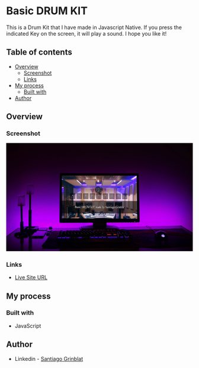 # Basic DRUM KIT
 
This is a Drum Kit that I have made in Javascript Native. If you press the indicated Key on the screen, it will play a sound.
I hope you like it!

## Table of contents

- [Overview](#overview)
  - [Screenshot](#screenshot)
  - [Links](#links)
- [My process](#my-process)
  - [Built with](#built-with)
- [Author](#author)

## Overview

### Screenshot

![](./img/preview.jpg)

### Links

- [Live Site URL](https://sgrinblat.github.io/drum-kit/)

## My process

### Built with

- JavaScript

## Author

- Linkedin - [Santiago Grinblat](https://www.linkedin.com/in/santiago-grinblat/)
